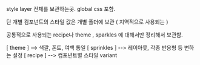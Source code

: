 style layer 전체를 보관하는곳. global css 포함.

단 개별 컴포넌트의 스타일 값은 개별 폴더에 보관 ( 지역적으로 사용되는 )

공통적으로 사용되는 recipe나 theme , sparkles 에 대해서만 정리해서 보관함.

[ theme ] --> 색깔, 폰트, 여백 통일
[ sprinkles ] --> 레이아웃, 각종 반응형 등 변하는 설정
[ recipe ] --> 컴포넌트별 스타일 variant
